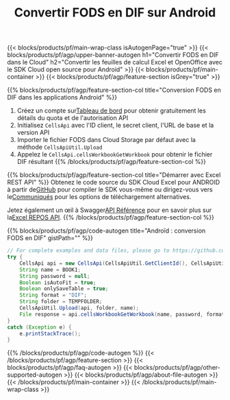 ﻿---
title:  Convertir FODS en DIF sur Android
description: Automatisez les opérations de manipulation de fichiers Excel telles que la création, l'édition et la conversion avec le Cloud API et le SDK Android Open Source
url: /fr/android/conversion/fods-to-dif/
family: cells
platformtag: android
feature: conversion
informat: FODS
outformat: DIF
platform: Android
otherformats: TXT XPS DIF XLT CSV XLSM ODS XLTX HTML FODS MHTML XML XLSB SVG TSV XLTM 
---
{{< blocks/products/pf/main-wrap-class isAutogenPage="true" >}}
{{< blocks/products/pf/agp/upper-banner-autogen h1="Convertir FODS en DIF dans le Cloud" h2="Convertir les feuilles de calcul Excel et OpenOffice avec le SDK Cloud open source pour Android" >}}
{{< blocks/products/pf/main-container >}}
{{< blocks/products/pf/agp/feature-section isGrey="true" >}}

{{% blocks/products/pf/agp/feature-section-col title="Conversion FODS en DIF dans les applications Android" %}}
1.  Créez un compte sur<a href="https://dashboard.aspose.cloud/">Tableau de bord</a> pour obtenir gratuitement les détails du quota et de l'autorisation API
1. Initialisez ```CellsApi``` avec l'ID client, le secret client, l'URL de base et la version API
1. Importer le fichier FODS dans Cloud Storage par défaut avec la méthode ```CellsApiUtil.Upload```
1. Appelez le ```CellsApi.cellsWorkbookGetWorkbook``` pour obtenir le fichier DIF résultant
{{% /blocks/products/pf/agp/feature-section-col %}}

{{% blocks/products/pf/agp/feature-section-col title="Démarrer avec Excel REST API" %}}
 Obtenez le code source du SDK Cloud Excel pour ANDROID à partir de[GitHub](https://github.com/aspose-cells-cloud/aspose-cells-cloud-android) pour compiler le SDK vous-même ou dirigez-vous vers le[Communiqués](https://releases.aspose.cloud/) pour les options de téléchargement alternatives.

 Jetez également un œil à Swagger[API Référence](https://apireference.aspose.cloud/cells/) pour en savoir plus sur la[Excel REPOS API](https://products.aspose.cloud/cells/curl/).
{{% /blocks/products/pf/agp/feature-section-col %}}

{{% blocks/products/pf/agp/code-autogen title="Androïd : conversion FODS en DIF" gistPath="" %}}
```java
// For complete examples and data files, please go to https://github.com/aspose-cells-cloud/aspose-cells-cloud-android/
try {
    CellsApi api = new CellsApi(CellsApiUtil.GetClientId(), CellsApiUtil.GetClientSecret(), CellsApiUtil.GetAPIVersion(), CellsApiUtil.GetBaseUrl());
    String name = BOOK1;
    String password = null;
    Boolean isAutoFit = true;
    Boolean onlySaveTable = true;
    String format = "DIF";
    String folder = TEMPFOLDER;
    CellsApiUtil.Upload(api, folder, name);
    File response = api.cellsWorkbookGetWorkbook(name, password, format, isAutoFit, onlySaveTable, folder, null, null);
}
catch (Exception e) {
    e.printStackTrace();
}
```
{{% /blocks/products/pf/agp/code-autogen %}}
{{< /blocks/products/pf/agp/feature-section >}}
{{< blocks/products/pf/agp/faq-autogen >}}
{{< blocks/products/pf/agp/other-supported-autogen >}}
{{< blocks/products/pf/agp/about-file-autogen >}}
{{< /blocks/products/pf/main-container >}}
{{< /blocks/products/pf/main-wrap-class >}}